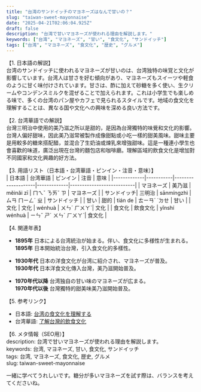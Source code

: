 ```yaml
---
title: "台湾のサンドイッチのマヨネーズはなんで甘いの？"
slug: "taiwan-sweet-mayonnaise"
date: "2025-04-21T02:06:04.925Z"
draft: false
description: "台湾で甘いマヨネーズが使われる理由を解説します。"
keywords: ["台湾", "マヨネーズ", "甘い", "食文化", "サンドイッチ"]
tags: ["台湾", "マヨネーズ", "食文化", "歴史", "グルメ"]
---
```


【1. 日本語の解説】  
台湾のサンドイッチに使われるマヨネーズが甘いのは、台湾独特の味覚と文化が影響しています。台湾人は甘さを好む傾向があり、マヨネーズもスイーツや軽食のように甘く味付けされています。甘さは、酢に加えて砂糖を多く使い、生クリームやコンデンスミルクを混ぜることで加えられます。これは小学生でも楽しめる味で、多くの台湾のパン屋やカフェで見られるスタイルです。地域の食文化を理解することは、異なる国や文化への興味を深める良い方法です。

【2. 台湾華語での解説】  
台灣三明治中使用的美乃滋之所以是甜的，是因為台灣獨特的味覺和文化的影響。台灣人偏好甜味，因此美乃滋常被製作成像甜點或小吃一樣的甜美風味。甜味主要是用較多的糖來搭配醋，並混合了生奶油或煉乳來增強甜味。這是一種連小學生也會喜歡的味道，廣泛出現在台灣的麵包店和咖啡廳。理解區域的飲食文化是增加對不同國家和文化興趣的好方法。

【3. 用語リスト（日本語・台湾華語・ピンイン・注音・意味）】  
| 日本語      | 台湾華語  | ピンイン           | 注音        | 意味                      |
|-------------|-----------|--------------------|-------------|---------------------------|
| マヨネーズ  | 美乃滋    | měinǎi zī          | ㄇㄟˇ ㄋㄞˇ ㄗ | マヨネーズ                |
| サンドイッチ| 三明治    | sānmíngzhì         | ㄙㄢ ㄇㄧㄥˊ ㄓ  | サンドイッチ              |
| 甘い        | 甜的      | tián de            | ㄊㄧㄢˊ ˙ㄉㄝ  | 甘い                      |
| 文化        | 文化      | wénhuà             | ㄨㄣˊ ㄏㄨㄚˋ| 文化                      |
| 食文化      | 飲食文化  | yǐnshí wénhuà      | ㄧㄣˇ ㄕˊ ㄨㄣˊ ㄏㄨㄚˋ| 食文化 |

【4. 関連年表】  
- **1895年** 日本による台湾統治が始まる。伴い、食文化に多様性が生まれる。  
  **1895年** 日本開始統治台灣，引入食文化的多樣性。

- **1930年代** 日本の洋食文化が台湾に紹介され、マヨネーズが普及。   
  **1930年代** 日本洋食文化傳入台灣，美乃滋開始普及。

- **1970年代以降** 台湾独自の甘い味のマヨネーズが広まる。  
  **1970年代以後** 台灣獨特的甜美味美乃滋開始普及。

【5. 参考リンク】  
- 日本語: [台湾の食文化を理解する](https://www.example.com/jp/taiwan_food_culture)  
- 台湾華語: [了解台灣的飲食文化](https://www.example.com/tw/taiwan_food_culture)

【6. メタ情報（SEO用）】  
description: 台湾で甘いマヨネーズが使われる理由を解説します。  
keywords: 台湾, マヨネーズ, 甘い, 食文化, サンドイッチ  
tags: 台湾, マヨネーズ, 食文化, 歴史, グルメ  
slug: taiwan-sweet-mayonnaise

一緒に学べてうれしいです。糖分が多いマヨネーズを試す際は、バランスを考えてくださいね。
